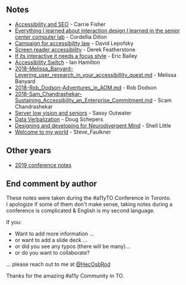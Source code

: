 ## Notes

- [Accessibility and SEO](2018-Carie_Fisher-SEO_And_A11Y.md) - Carrie Fisher
- [Everything I learned about interaction design I learned in the senior center computer lab](2018-Cordellia_Dillon-Web_for_seniors.md) - Cordellia Dillon
- [Campaign for accessibility law](2018-David_Lepofsky-Campaign_for_accessibility_laws.md) - David Lepofsky
- [Screen reader accessibility](2018-Derek_Featherstone-Screen_Reader_Accessibility.md) - Derek Featherstone
- [If its interactive it needs a focus style](2018-Eric_Bailey-If_its_interactive_it_needs_a_focus_style.md) - Eric Bailey
- [Accessibility Switch](2018-Ian_Hamilton-Accessibility_Switch.md) - Ian Hamilton
- [2018-Melissa_Banyard-Levering_user_research_in_your_accessibillity_quest.md](2018-Melissa_Banyard-Levering_user_research_in_your_accessibillity_quest.md) - Melissa Banyard
- [2018-Rob_Dodson-Adventures_in_AOM.md](2018-Rob_Dodson-Adventures_in_AOM.md) - Rob Dodson
- [2018-Sam_Chandrashekar-Sustaining_Accessibility_an_Enterprise_Commitment.md](2018-Sam_Chandrashekar-Sustaining_Accessibility_an_Enterprise_Commitment.md) - Scam Chandrashekar
- [Server low vision and seniors](2018-Sassy_Outwater-Server_Low_Vision_And_Seniors.md) - Sassy Outwater
- [Data Verbalization](2018-Doug_Schepers-Data_Verbalization.md) - Doug Schepers
- [Designing and developing for Neurodivergent Mind](2018-Shell_Little-Designing_and_developing_for_Neurodivergent_Mind.md) - Shell Little
- [Welcome to my world](2018-Steve_Faulkner-Welcome_to_my_world.md) - Steve_Faulkner

## Other years

- [2019 conference notes](https://hecosbrod.github.io/a11yTOConf2019/)

## End comment by author

These notes were taken during the #a11yTO Conference in Toronto.  
I apologize if some of them don't make sense, taking notes during a conference is complicated & English is my second language.

If you:

- Want to add more information ...
- or want to add a slide deck ...
- or did you see any typos (there will be many)...
- or do you want to collaborate?

... please reach out to me at [@HecOsbRod](http://www.twitter.com/HecOsbRod)

Thanks for the amazing #a11y Community in TO.
